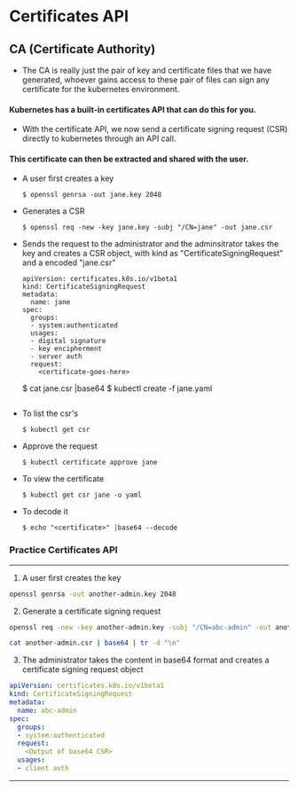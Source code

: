 # Certificates API

## CA (Certificate Authority)
- The CA is really just the pair of key and certificate files that we have generated, whoever gains access to these pair of files can sign any certificate for the kubernetes environment.

#### Kubernetes has a built-in certificates API that can do this for you. 
- With the certificate API, we now send a certificate signing request (CSR) directly to kubernetes through an API call.

#### This certificate can then be extracted and shared with the user.
- A user first creates a key
  ```
  $ openssl genrsa -out jane.key 2048
  ```
- Generates a CSR
  ```
  $ openssl req -new -key jane.key -subj "/CN=jane" -out jane.csr 
  ```
- Sends the request to the administrator and the adminsitrator takes the key and creates a CSR object, with kind as "CertificateSigningRequest" and a encoded "jane.csr"
  ```
  apiVersion: certificates.k8s.io/v1beta1
  kind: CertificateSigningRequest
  metadata:
    name: jane
  spec:
    groups:
    - system:authenticated
    usages:
    - digital signature
    - key encipherment
    - server auth
    request:
      <certificate-goes-here>
  ```
  $ cat jane.csr |base64 
  $ kubectl create -f jane.yaml
  ```

- To list the csr's
  ```
  $ kubectl get csr
  ```
- Approve the request
  ```
  $ kubectl certificate approve jane
  ```
- To view the certificate
  ```
  $ kubectl get csr jane -o yaml
  ```
- To decode it
  ```
  $ echo "<certificate>" |base64 --decode
  ```

### Practice Certificates API

---

1. A user first creates the key

```bash
openssl genrsa -out another-admin.key 2048
```

2. Generate a certificate signing request

```bash
openssl req -new -key another-admin.key -subj "/CN=abc-admin" -out another-admin.csr

cat another-admin.csr | base64 | tr -d "\n"
```

3. The administrator takes the content in base64 format and creates a certificate signing request object

```yml
apiVersion: certificates.k8s.io/v1beta1
kind: CertificateSigningRequest
metadata:
  name: abc-admin
spec:
  groups:
  - system:authenticated
  request:
    <Output of base64 CSR>
  usages:
  - client auth
```

---